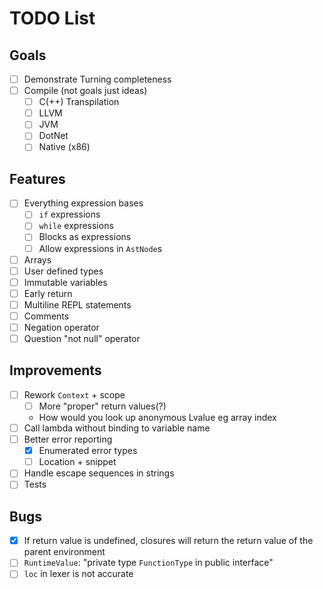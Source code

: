 # TODO List

## Goals

- [ ] Demonstrate Turning completeness
- [ ] Compile (not goals just ideas)
  - [ ] C(++) Transpilation
  - [ ] LLVM
  - [ ] JVM
  - [ ] DotNet
  - [ ] Native (x86)

## Features

- [ ] Everything expression bases
  - [ ] `if` expressions
  - [ ] `while` expressions
  - [ ] Blocks as expressions
  - [ ] Allow expressions in `AstNode`s
- [ ] Arrays
- [ ] User defined types
- [ ] Immutable variables
- [ ] Early return
- [ ] Multiline REPL statements
- [ ] Comments
- [ ] Negation operator
- [ ] Question "not null" operator

## Improvements

- [ ] Rework `Context` + scope
  - [ ] More "proper" return values(?)
  - How would you look up anonymous Lvalue eg array index
- [ ] Call lambda without binding to variable name
- [ ] Better error reporting
  - [x] Enumerated error types
  - [ ] Location + snippet
- [ ] Handle escape sequences in strings
- [ ] Tests

## Bugs

- [x] If return value is undefined, closures will return the return value of the parent environment
- [ ] `RuntimeValue`: "private type `FunctionType` in public interface"
- [ ] `loc` in lexer is not accurate
